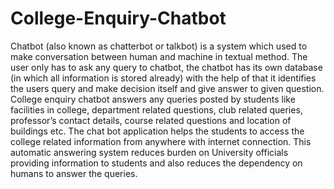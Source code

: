 # College-Enquiry-Chatbot

Chatbot (also known as chatterbot or talkbot) is a system which used to make
conversation between human and machine in textual method. The user only has 
to ask any query to chatbot, the chatbot has its own database (in which all 
information is stored already) with the help of that it identifies the users
query and make decision itself and give answer to given question. 
	College enquiry chatbot answers any queries posted by students like facilities
in college, department related questions, club related queries, professor’s
contact details, course related questions and location of buildings etc.
The chat bot application helps the students to access the college related
information from anywhere with internet connection. This automatic answering
system reduces burden on University officials providing information to students
and also reduces the dependency on humans to answer the queries.
